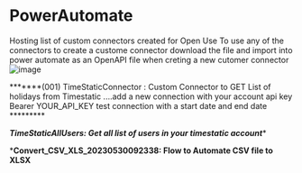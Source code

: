 # PowerAutomate
Hosting list of custom connectors created for Open Use 
To use any of the connectors to create a custome connector  download the file and import into power automate as an OpenAPI file when creting a new cutomer connector 
![image](https://github.com/GeeksDam/PowerAutomate/assets/98710158/4e084eea-0617-4170-a3b2-73d42fe94b44)

*******(001) TimeStaticConnector : Custom Connector to GET List of holidays from Timestatic ....add a new connection with your account api key Bearer YOUR_API_KEY test connection with a start date and end date *********

*****TimeStaticAllUsers: Get all list of users in your timestatic account******


*******Convert_CSV_XLS_20230530092338: Flow to Automate CSV file to XLSX******
